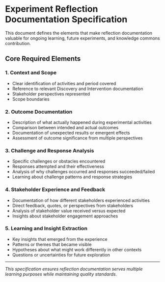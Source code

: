 # Experiment Reflection Documentation Specification

This document defines the elements that make reflection documentation valuable for ongoing learning, future experiments, and knowledge commons contribution.

## Core Required Elements

### 1. Context and Scope
- Clear identification of activities and period covered
- Reference to relevant Discovery and Intervention documentation
- Stakeholder perspectives represented
- Scope boundaries

### 2. Outcome Documentation
- Description of what actually happened during experimental activities
- Comparison between intended and actual outcomes
- Documentation of unexpected results or emergent effects
- Assessment of outcome significance from multiple perspectives

### 3. Challenge and Response Analysis
- Specific challenges or obstacles encountered
- Responses attempted and their effectiveness
- Analysis of why challenges occurred and responses succeeded/failed
- Learning about challenge patterns and response strategies

### 4. Stakeholder Experience and Feedback
- Documentation of how different stakeholders experienced activities
- Direct feedback, quotes, or perspectives from stakeholders
- Analysis of stakeholder value received versus expected
- Insights about stakeholder engagement approaches

### 5. Learning and Insight Extraction
- Key insights that emerged from the experience
- Patterns or themes that became visible
- Hypotheses about what might work differently in other contexts
- Questions or uncertainties for future exploration

---

*This specification ensures reflection documentation serves multiple learning purposes while maintaining quality standards.*